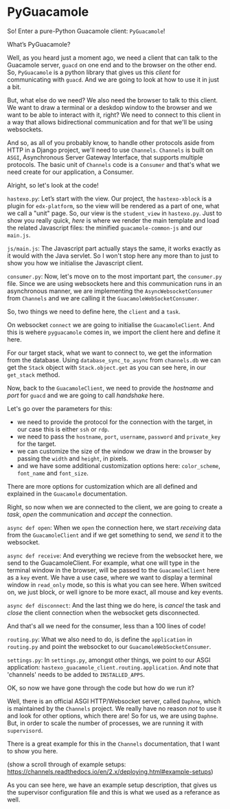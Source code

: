 # PyGuacamole

<!-- Note -->
So! Enter a pure-Python Guacamole client: `PyGuacamole`!


<!-- .slide: data-background-image="images/github-pyguacamole.png" data-background-size="contain" -->

<!-- Note -->
What’s PyGuacamole?

Well, as you heard just a moment ago, we need a client that can talk
to the Guacamole server, `guacd` on one end and to the browser
on the other end.
So, `PyGuacamole` is a python library that gives us this _client_ for
communicating with `guacd`. And we are going to look at how to use it
in just a bit.

But, what else do we need? We also need the browser to talk to this
client. We want to draw a terminal or a deskdop window to the browser
and we want to be able to interact with it, right? We need to connect
to this client in a way that allows bidirectional communication and
for that we'll be using websockets.

And so, as all of you probably know, to handle other protocols aside
from HTTP in a Django project, we'll need to use `Channels`. 
`Channels` is built on `ASGI`, Asynchronous Server Gateway Interface,
that supports multiple protocols. The basic unit of `Channels` code 
is a `Consumer` and that's what we need create for our application,
a Consumer.


<!-- .slide: data-background-video="videos/djcon_code_screen_1.mp4" data-background-size="contain" -->

<!-- Note -->
Alright, so let's look at the code!

`hastexo.py`:
Let’s start with the view. Our project, the `hastexo-xblock` is a
plugin for `edx-platform`, so the view will be rendered as a part
of one, what we call a "unit" page. So, our view is the `student_view`
in `hastexo.py`. Just to show you really quick, _here_ is where we
render the main template and load the related Javascript files:
the minified `guacamole-common-js` and our `main.js`.

`js/main.js`:
The Javascript part actually stays the same, it works exactly as
it would with the Java servlet. So I won't stop here any more than
to just to show you how we initialise the Javascript client.


<!-- .slide: data-background-video="videos/djcon_code_screen_2.mp4" data-background-size="contain"-->

<!-- Note -->
`consumer.py`:
Now, let's move on to the most important part, the `consumer.py` file. 
Since we are using websockets here and this communication runs in an
asynchronous manner, we are implementing the `AsyncWebsocketConsumer`
from `Channels` and we are calling it the `GuacamoleWebSocketConsumer`.

So, two things we need to define here, the `client` and a `task`.

On websocket `connect` we are going to initialise the `GuacamoleClient`.
And this is wehere `pyguacamole` comes in, we import the client here and
define it here.

For our target stack, what we want to connect to, we get the information
from the database. Using `database_sync_to_async` from `channels.db`
we can get the `Stack` object with `Stack.object.get` as you can see here,
in our `get_stack` method.

Now, back to the `GuacamoleClient`, we need to provide the _hostname_
and _port_ for `guacd` and we are going to call _handshake_ here. 

Let's go over the parameters for this:
* we need to provide the protocol for the connection with the target,
  in our case this is either `ssh` or `rdp`.
* we need to pass the `hostname`, `port`, `username`, `password` 
  and `private_key` for the target.
* we can customize the size of the window we draw in the browser
  by passing the     `width` and `height`, in pixels.
* and we have some additional customization options here: `color_scheme`,
  `font_name` and `font_size`.

There are more options for customization which are all defined and
explained in the `Guacamole` documentation.


<!-- .slide: data-background-video="videos/djcon_code_screen_3.mp4" data-background-size="contain" -->

<!-- Note -->
Right, so now when we are connected to the client, we are going to create
a _task_, _open_ the communication and _accept_ the connection.

`async def open`:
When we `open` the connection here, we start _receiving_ data from the
`GuacamoleClient` and if we get something to send, we _send_ it to
the websocket.

`async def receive`:
And everything we recieve from the websocket here, we send to the
GuacamoleClient. For example, what one will type in the terminal window
in the browser, will be passed to the `GuacamoleClient` here as a 
`key` event.
We have a use case, where we want to display a terminal window in
`read_only` mode, so this is what you can see here. When switced on,
we just block, or well ignore to be more exact, all mouse and key events.

`async def disconnect`:
And the last thing we do here, is _cancel_ the task and _close_ the
client connection when the websocket gets disconnected.

And that's all we need for the consumer, less than a 100 lines of code!


<!-- .slide: data-background-image="images/djcon_code_screen_4.png" data-background-size="contain" -->

<!-- Note -->
`routing.py`:
What we also need to do, is define the `application` in `routing.py`
and point the websocket to our `GuacamoleWebSocketConsumer`.


<!-- .slide: data-background-image="images/djcon_code_screen_5.png" data-background-size="contain" -->

<!-- Note -->
`settings.py`:
In `settings.py`, amongst other things, we point to our ASGI application:
`hastexo_guacamole_client.routing.application`. And note that 'channels'
needs to be added to `INSTALLED_APPS`.


<!-- .slide: data-background-image="images/django-docs-daphne.png" data-background-size="contain" -->

<!-- Note -->
OK, so now we have gone through the code but how do we run it?

Well, there is an official ASGI HTTP/Websocket server, called `Daphne`,
which is maintained by the `Channels` project. We really have no reason
_not_ to use it and look for other options, which there are! So for us,
we are using `Daphne`. 
But, in order to scale the number of processes, we are running it
with `supervisord`.


<!-- .slide: data-background-video="videos/djcon_docs_screen.mp4" data-background-size="contain" -->

<!-- Note -->
There is a great example for this in the `Channels` documentation, that
I want to show you here.

(show a scroll through of example setups: https://channels.readthedocs.io/en/2.x/deploying.html#example-setups) 

As you can see here, we have an example setup description, that gives
us the supervisor configuration file and this is what we used as a
referance as well.

